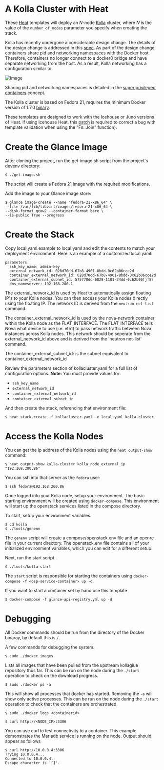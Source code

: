 A Kolla Cluster with Heat
=========================

These [Heat][] templates will deploy an *N*-node [Kolla][] cluster,
where *N* is the value of the `number_of_nodes` parameter you
specify when creating the stack.

Kolla has recently undergone a considerable design change. The details
of the design change is addressed in this [spec][]. As part of the
design change, containers share pid and networking namespaces with
the Docker host. Therefore, containers no longer connect to a docker0
bridge and have separate networking from the host. As a result, Kolla
networking has a configuration similar to:

![Image](https://raw.githubusercontent.com/stackforge/kolla/master/devenv/kollanet.png)

Sharing pid and networking namespaces is detailed in the 
[super privileged containers][] concept.

The Kolla cluster is based on Fedora 21, requires the minimum Docker version of 1.7.0
[binary][].

These templates are designed to work with the Icehouse or Juno
versions of Heat. If using Icehouse Heat, this [patch][] is
required to correct a bug with template validation when using the
"Fn::Join" function).

[heat]: https://wiki.openstack.org/wiki/Heat
[kolla]: https://launchpad.net/kolla
[binary]: https://docs.docker.com/installation/binaries/
[copr]: https://copr.fedoraproject.org/
[spec]: https://review.openstack.org/#/c/153798/
[super privileged containers]: http://sdake.io/2015/01/28/an-atomic-upgrade-process-for-openstack-compute-nodes/
[patch]: https://review.openstack.org/#/c/121139/

Create the Glance Image
=======================

After cloning the project, run the get-image.sh script from the project's
devenv directory:

    $ ./get-image.sh

The script will create a Fedora 21 image with the required modifications.

Add the image to your Glance image store:

    $ glance image-create --name "fedora-21-x86_64" \
    --file /var/lib/libvirt/images/fedora-21-x86_64 \
    --disk-format qcow2 --container-format bare \
    --is-public True --progress

Create the Stack
================

Copy local.yaml.example to local.yaml and edit the contents to match
your deployment environment. Here is an example of a customized
local.yaml:

    parameters:
      ssh_key_name: admin-key
      external_network_id: 028d70dd-67b8-4901-8bdd-0c62b06cce2d
      container_external_network_id: 028d70dd-67b8-4901-8bdd-0c62b06cce2d
      container_external_subnet_id: 575770dd-6828-1101-34dd-0c62b06fjf8s
      dns_nameserver: 192.168.200.1

The external_network_id is used by Heat to automatically assign
floating IP's to your Kolla nodes. You can then access your Kolla nodes
directly using the floating IP. The network ID is derived from the
`neutron net-list` command.

The container_external_network_id is used by the nova-network container
within the Kolla node as the FLAT_INTERFACE. The FLAT_INTERFACE tells Nova what
device to use (i.e. eth1) to pass network traffic between Nova instances
across Kolla nodes. This network should be seperate from the external_network_id
above and is derived from the 'neutron net-list' command.

The container_external_subnet_id: is the subnet equivalent to
container_external_network_id

Review the parameters section of kollacluster.yaml for a full list of
configuration options. **Note:** You must provide values for:

- `ssh_key_name`
- `external_network_id`
- `container_external_network_id`
- `container_external_subnet_id`

And then create the stack, referencing that environment file:

    $ heat stack-create -f kollacluster.yaml -e local.yaml kolla-cluster

Access the Kolla Nodes
======================

You can get the ip address of the Kolla nodes using the `heat
output-show` command:

    $ heat output-show kolla-cluster kolla_node_external_ip
    "192.168.200.86"

You can ssh into that server as the `fedora` user:

    $ ssh fedora@192.168.200.86

Once logged into your Kolla node, setup your environment.
The basic starting environment will be created using `docker-compose`.
This environment will start up the openstack services listed in the
compose directory.

To start, setup your environment variables.

    $ cd kolla
    $ ./tools/genenv

The `genenv` script will create a compose/openstack.env file
and an openrc file in your current directory. The openstack.env
file contains all of your initialized environment variables, which
you can edit for a different setup.

Next, run the start script.

    $ ./tools/kolla start

The `start` script is responsible for starting the containers
using `docker-compose -f <osp-service-container> up -d`.

If you want to start a container set by hand use this template

    $ docker-compose -f glance-api-registry.yml up -d

Debugging
==========

All Docker commands should be run from the directory of the Docker binaray,
by default this is `/`.

A few commands for debugging the system.

```
$ sudo ./docker images
```
Lists all images that have been pulled from the upstream kollaglue repository
thus far.  This can be run on the node during the `./start` operation to
check on the download progress.

```
$ sudo ./docker ps -a
```
This will show all processes that docker has started.  Removing the `-a` will
show only active processes.  This can be run on the node during the `./start`
operation to check that the containers are orchestrated.

```
$ sudo ./docker logs <containerid>
```
```
$ curl http://<NODE_IP>:3306
```
You can use curl to test connectivity to a container. This example demonstrates
the Mariadb service is running on the node.  Output should appear as follows

```
$ curl http://10.0.0.4:3306
Trying 10.0.0.4...
Connected to 10.0.0.4.
Escape character is '^]'.

```
